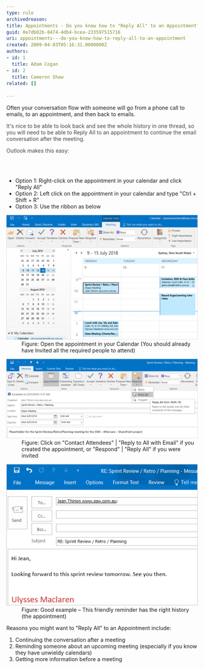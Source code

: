 ```yaml
---
type: rule
archivedreason: 
title: Appointments - Do you know how to "Reply All" to an Appointment?
guid: 0e7db02b-8474-4db4-bcea-233597515716
uri: appointments---do-you-know-how-to-reply-all-to-an-appointment
created: 2009-04-03T05:16:31.0000000Z
authors:
- id: 1
  title: Adam Cogan
- id: 2
  title: Cameron Shaw
related: []

---
```



<p class="ssw15-rteElement-P">Often your conversation flow with someone will go from a phone call to emails, to an appointment, and then back to emails.<br></p><p class="ssw15-rteElement-P"><span style="color:#444444;">It's nice to be able to look back and see the whole history in one​ thread, so you will need to be able to Reply All to an appointment to continue the email conversation after the meeting.</span></p><p class="ssw15-rteElement-P"><span style="color:#444444;">Outlook makes this easy:</span></p>
<br><excerpt class='endintro'></excerpt><br>
<ul><li>​Option 1: Right-click on the appointment in your calendar and click "Reply All"​<br></li><li>Option 2: Left click on the appointment in your calendar and type "Ctrl + Shift + R"</li><li>​Option 3: Use the ribbon as below​​</li></ul><dl class="image"><dt><img class="ms-rteCustom-ImageArea" alt="Calendar window" src="Outlook 1.png" style="width:750px;" /></dt><dd>Figure: Open the appointment in your Calendar (You should already have Invited all the required people to attend)</dd></dl><dl class="image"><dt><img src="Outlook 2.png" alt="" style="width:750px;" /></dt><dd>Figure: Click on "Contact Attendees" | "Reply to All with Email" if you created the appointment, or "Respond" | "Reply All" if you were invited</dd></dl><dl class="image"><dt><img alt="Type the messages" src="Outlook 3.png" style="width:750px;" /></dt><dd>Figure: Good example – This friendly reminder has the right history (the appointment)</dd></dl><p>Reasons you might want to "Reply All" to an Appointment include:</p><ol><li>Continuing the conversation after a meeting</li><li>Reminding someone about an upcoming meeting (especially if you know they have unwieldy calendars)​</li><li>Getting more information before a meeting<br></li></ol>


